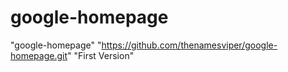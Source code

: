 # google-homepage
"google-homepage" 
"https://github.com/thenamesviper/google-homepage.git" 
"First Version" 
